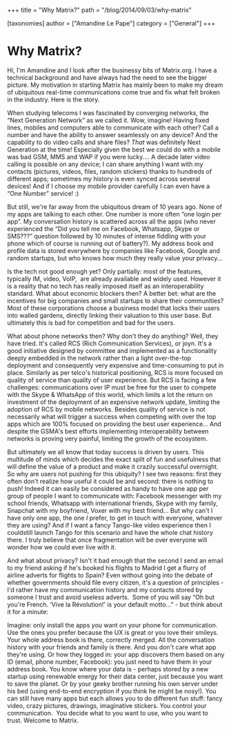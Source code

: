 +++
title = "Why Matrix?"
path = "/blog/2014/09/03/why-matrix"

[taxonomies]
author = ["Amandine Le Pape"]
category = ["General"]
+++

<h1>Why Matrix?</h1>
Hi, I'm Amandine and I look after the businessy bits of Matrix.org. I have a technical background and have always had the need to see the bigger picture. My motivation in starting Matrix has mainly been to make my dream of ubiquitous real-time communications come true and fix what felt broken in the industry. Here is the story.

When studying telecoms I was fascinated by converging networks, the “Next Generation Network” as we called it. Wow, imagine! Having fixed lines, mobiles and computers able to communicate with each other? Call a number and have the ability to answer seamlessly on any device? And the capability to do video calls and share files? <i>That </i>was definitely Next Generation at the time! Especially given the best we could do with a mobile was bad GSM, MMS and WAP if you were lucky.... A decade later video calling is possible on any device; I can share anything I want with my contacts (pictures, videos, files, random stickers) thanks to hundreds of different apps; sometimes my history is even synced across several devices! And if I choose my mobile provider carefully I can even have a “One Number” service! :)

But still, we're far away from the ubiquitous dream of 10 years ago. None of my apps are talking to each other. One number is more often “one login per app”. My conversation history is scattered across all the apps (who never experienced the “Did you tell me on Facebook, Whatsapp, Skype or SMS???” question followed by 10 minutes of intense fiddling with your phone which of course is running out of battery?). My address book and profile data is stored everywhere by companies like Facebook, Google and random startups, but who knows how much they really value your privacy...

Is the tech not good enough yet? Only partially: most of the features, typically IM, video, VoIP,  are already available and widely used. However it is a reality that no tech has really imposed itself as an interoperability standard. What about economic blockers then? A better bet: what are the incentives for big companies and small startups to share their communities? Most of these corporations choose a business model that locks their users into walled gardens, directly linking their valuation to this user base. But ultimately this is bad for competition and bad for the users.

What about phone networks then? Why don't they do anything? Well, they have tried. It's called RCS (Rich Communication Services), or joyn. It's a good initiative designed by committee and implemented as a functionality deeply embedded in the network rather than a light over-the-top deployment and consequently very expensive and time-consuming to put in place. Similarly as per telco's historical positioning, RCS is more focused on quality of service than quality of user experience. But RCS is facing a few challenges: communications over IP must be free for the user to compete with the Skype &amp; WhatsApp of this world, which limits a lot the return on investment of the deployment of an expensive network update, limiting the adoption of RCS by mobile networks. Besides quality of service is not necessarily what will trigger a success when competing with over the top apps which are 100% focused on providing the best user experience... And despite the GSMA's best efforts implementing interoperability between networks is proving very painful, limiting the growth of the ecosystem.

But ultimately we all know that today success is driven by users. This multitude of minds which decides the exact split of fun and usefulness that will define the value of a product and make it crazily successful overnight. So why are users not pushing for this ubiquity? I see two reasons: first they often don't realize how useful it could be and second: there is nothing to push! Indeed it can easily be considered as handy to have one app per group of people I want to communicate with: Facebook messenger with my school friends, Whatsapp with international friends, Skype with my family, Snapchat with my boyfriend, Voxer with my best friend... But why can't I have only one app, the one <i>I</i> prefer, to get in touch with everyone, whatever they are using? And if I want a fancy Tango-like video experience then I couldstill launch Tango for this scenario and have the whole chat history there. I truly believe that once fragmentation will be over everyone will wonder how we could ever live with it.

And what about privacy? Isn't it bad enough that the second I send an email to my friend asking if he's booked his flights to Madrid I get a flurry of airline adverts for flights to Spain? Even without going into the debate of whether governments should file every citizen, it's a question of principles - I'd rather have my communication history and my contacts stored by someone I trust and avoid useless adverts.  Some of you will say “Oh but you're French. ‘Vive la Révolution!' is your default motto...” - but think about it for a minute:

Imagine: only install the apps <i>you</i> want on your phone for communication. Use the ones you prefer because the UX is great or you love their smileys. Your whole address book is there, correctly merged. All the conversation history with your friends and family is there. And you don't care what app they're using. Or how they logged in: your app discovers them based on any ID (email, phone number, Facebook): you just need to have them in your address book. You know where your data is - perhaps stored by a new startup using renewable energy for their data center, just because you want to save the planet. Or by your geeky brother running his own server under his bed (using end-to-end encryption if you think he might be nosy!). You can still have many apps but each allows you to do different fun stuff: fancy video, crazy pictures, drawings, imaginative stickers. You control your communication.  You decide what to you want to use, who you want to trust. Welcome to Matrix.
